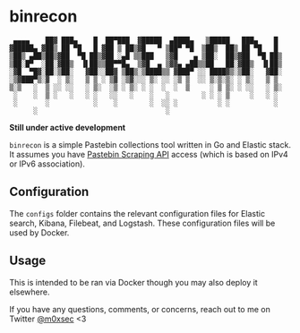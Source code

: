 # binrecon

```
 ▄▄▄▄    ██▓ ███▄    █  ██▀███  ▓█████  ▄████▄   ▒█████   ███▄    █ 
▓█████▄ ▓██▒ ██ ▀█   █ ▓██ ▒ ██▒▓█   ▀ ▒██▀ ▀█  ▒██▒  ██▒ ██ ▀█   █ 
▒██▒ ▄██▒██▒▓██  ▀█ ██▒▓██ ░▄█ ▒▒███   ▒▓█    ▄ ▒██░  ██▒▓██  ▀█ ██▒
▒██░█▀  ░██░▓██▒  ▐▌██▒▒██▀▀█▄  ▒▓█  ▄ ▒▓▓▄ ▄██▒▒██   ██░▓██▒  ▐▌██▒
░▓█  ▀█▓░██░▒██░   ▓██░░██▓ ▒██▒░▒████▒▒ ▓███▀ ░░ ████▓▒░▒██░   ▓██░
░▒▓███▀▒░▓  ░ ▒░   ▒ ▒ ░ ▒▓ ░▒▓░░░ ▒░ ░░ ░▒ ▒  ░░ ▒░▒░▒░ ░ ▒░   ▒ ▒ 
▒░▒   ░  ▒ ░░ ░░   ░ ▒░  ░▒ ░ ▒░ ░ ░  ░  ░  ▒     ░ ▒ ▒░ ░ ░░   ░ ▒░
 ░    ░  ▒ ░   ░   ░ ░   ░░   ░    ░   ░        ░ ░ ░ ▒     ░   ░ ░ 
 ░       ░           ░    ░        ░  ░░ ░          ░ ░           ░ 
      ░                                ░                            
```
**Still under active development**

`binrecon` is a simple Pastebin collections tool written in Go and Elastic stack. It assumes you have [Pastebin Scraping API](https://pastebin.com/doc_scraping_api) access (which is based on IPv4 or IPv6 association). 

## Configuration

The `configs` folder contains the relevant configuration files for Elastic search, Kibana, Filebeat, and Logstash. These configuration files will be used by Docker.

## Usage

This is intended to be ran via Docker though you may also deploy it elsewhere.

If you have any questions, comments, or concerns, reach out to me on Twitter [@m0xsec](https://twitter.com/m0xsec) <3
